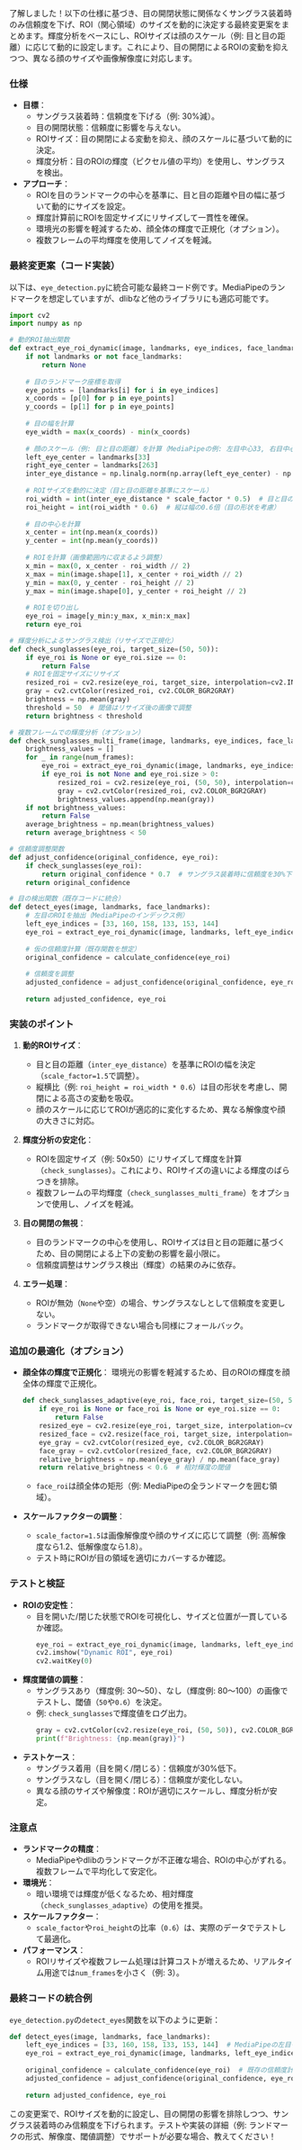 了解しました！以下の仕様に基づき、目の開閉状態に関係なくサングラス装着時のみ信頼度を下げ、ROI（関心領域）のサイズを動的に決定する最終変更案をまとめます。輝度分析をベースにし、ROIサイズは顔のスケール（例: 目と目の距離）に応じて動的に設定します。これにより、目の開閉によるROIの変動を抑えつつ、異なる顔のサイズや画像解像度に対応します。

### 仕様
- **目標**：
  - サングラス装着時：信頼度を下げる（例: 30%減）。
  - 目の開閉状態：信頼度に影響を与えない。
  - ROIサイズ：目の開閉による変動を抑え、顔のスケールに基づいて動的に決定。
  - 輝度分析：目のROIの輝度（ピクセル値の平均）を使用し、サングラスを検出。
- **アプローチ**：
  - ROIを目のランドマークの中心を基準に、目と目の距離や目の幅に基づいて動的にサイズを設定。
  - 輝度計算前にROIを固定サイズにリサイズして一貫性を確保。
  - 環境光の影響を軽減するため、顔全体の輝度で正規化（オプション）。
  - 複数フレームの平均輝度を使用してノイズを軽減。

### 最終変更案（コード実装）

以下は、`eye_detection.py`に統合可能な最終コード例です。MediaPipeのランドマークを想定していますが、dlibなど他のライブラリにも適応可能です。

```python
import cv2
import numpy as np

# 動的ROI抽出関数
def extract_eye_roi_dynamic(image, landmarks, eye_indices, face_landmarks, scale_factor=1.5):
    if not landmarks or not face_landmarks:
        return None
    
    # 目のランドマーク座標を取得
    eye_points = [landmarks[i] for i in eye_indices]
    x_coords = [p[0] for p in eye_points]
    y_coords = [p[1] for p in eye_points]
    
    # 目の幅を計算
    eye_width = max(x_coords) - min(x_coords)
    
    # 顔のスケール（例: 目と目の距離）を計算（MediaPipeの例: 左目中心33, 右目中心263）
    left_eye_center = landmarks[33]
    right_eye_center = landmarks[263]
    inter_eye_distance = np.linalg.norm(np.array(left_eye_center) - np.array(right_eye_center))
    
    # ROIサイズを動的に決定（目と目の距離を基準にスケール）
    roi_width = int(inter_eye_distance * scale_factor * 0.5)  # 目と目の距離の半分程度
    roi_height = int(roi_width * 0.6)  # 縦は幅の0.6倍（目の形状を考慮）
    
    # 目の中心を計算
    x_center = int(np.mean(x_coords))
    y_center = int(np.mean(y_coords))
    
    # ROIを計算（画像範囲内に収まるよう調整）
    x_min = max(0, x_center - roi_width // 2)
    x_max = min(image.shape[1], x_center + roi_width // 2)
    y_min = max(0, y_center - roi_height // 2)
    y_max = min(image.shape[0], y_center + roi_height // 2)
    
    # ROIを切り出し
    eye_roi = image[y_min:y_max, x_min:x_max]
    return eye_roi

# 輝度分析によるサングラス検出（リサイズで正規化）
def check_sunglasses(eye_roi, target_size=(50, 50)):
    if eye_roi is None or eye_roi.size == 0:
        return False
    # ROIを固定サイズにリサイズ
    resized_roi = cv2.resize(eye_roi, target_size, interpolation=cv2.INTER_AREA)
    gray = cv2.cvtColor(resized_roi, cv2.COLOR_BGR2GRAY)
    brightness = np.mean(gray)
    threshold = 50  # 閾値はリサイズ後の画像で調整
    return brightness < threshold

# 複数フレームでの輝度分析（オプション）
def check_sunglasses_multi_frame(image, landmarks, eye_indices, face_landmarks, num_frames=5):
    brightness_values = []
    for _ in range(num_frames):
        eye_roi = extract_eye_roi_dynamic(image, landmarks, eye_indices, face_landmarks)
        if eye_roi is not None and eye_roi.size > 0:
            resized_roi = cv2.resize(eye_roi, (50, 50), interpolation=cv2.INTER_AREA)
            gray = cv2.cvtColor(resized_roi, cv2.COLOR_BGR2GRAY)
            brightness_values.append(np.mean(gray))
    if not brightness_values:
        return False
    average_brightness = np.mean(brightness_values)
    return average_brightness < 50

# 信頼度調整関数
def adjust_confidence(original_confidence, eye_roi):
    if check_sunglasses(eye_roi):
        return original_confidence * 0.7  # サングラス装着時に信頼度を30%下げる
    return original_confidence

# 目の検出関数（既存コードに統合）
def detect_eyes(image, landmarks, face_landmarks):
    # 左目のROIを抽出（MediaPipeのインデックス例）
    left_eye_indices = [33, 160, 158, 133, 153, 144]
    eye_roi = extract_eye_roi_dynamic(image, landmarks, left_eye_indices, face_landmarks)
    
    # 仮の信頼度計算（既存関数を想定）
    original_confidence = calculate_confidence(eye_roi)
    
    # 信頼度を調整
    adjusted_confidence = adjust_confidence(original_confidence, eye_roi)
    
    return adjusted_confidence, eye_roi
```

### 実装のポイント
1. **動的ROIサイズ**：
   - 目と目の距離（`inter_eye_distance`）を基準にROIの幅を決定（`scale_factor=1.5`で調整）。
   - 縦横比（例: `roi_height = roi_width * 0.6`）は目の形状を考慮し、開閉による高さの変動を吸収。
   - 顔のスケールに応じてROIが適応的に変化するため、異なる解像度や顔の大きさに対応。

2. **輝度分析の安定化**：
   - ROIを固定サイズ（例: 50x50）にリサイズして輝度を計算（`check_sunglasses`）。これにより、ROIサイズの違いによる輝度のばらつきを排除。
   - 複数フレームの平均輝度（`check_sunglasses_multi_frame`）をオプションで使用し、ノイズを軽減。

3. **目の開閉の無視**：
   - 目のランドマークの中心を使用し、ROIサイズは目と目の距離に基づくため、目の開閉による上下の変動の影響を最小限に。
   - 信頼度調整はサングラス検出（輝度）の結果のみに依存。

4. **エラー処理**：
   - ROIが無効（`None`や空）の場合、サングラスなしとして信頼度を変更しない。
   - ランドマークが取得できない場合も同様にフォールバック。

### 追加の最適化（オプション）
- **顔全体の輝度で正規化**：
  環境光の影響を軽減するため、目のROIの輝度を顔全体の輝度で正規化。
  ```python
  def check_sunglasses_adaptive(eye_roi, face_roi, target_size=(50, 50)):
      if eye_roi is None or face_roi is None or eye_roi.size == 0:
          return False
      resized_eye = cv2.resize(eye_roi, target_size, interpolation=cv2.INTER_AREA)
      resized_face = cv2.resize(face_roi, target_size, interpolation=cv2.INTER_AREA)
      eye_gray = cv2.cvtColor(resized_eye, cv2.COLOR_BGR2GRAY)
      face_gray = cv2.cvtColor(resized_face, cv2.COLOR_BGR2GRAY)
      relative_brightness = np.mean(eye_gray) / np.mean(face_gray)
      return relative_brightness < 0.6  # 相対輝度の閾値
  ```
  - `face_roi`は顔全体の矩形（例: MediaPipeの全ランドマークを囲む領域）。

- **スケールファクターの調整**：
  - `scale_factor=1.5`は画像解像度や顔のサイズに応じて調整（例: 高解像度なら1.2、低解像度なら1.8）。
  - テスト時にROIが目の領域を適切にカバーするか確認。

### テストと検証
- **ROIの安定性**：
  - 目を開いた/閉じた状態でROIを可視化し、サイズと位置が一貫しているか確認。
    ```python
    eye_roi = extract_eye_roi_dynamic(image, landmarks, left_eye_indices, face_landmarks)
    cv2.imshow("Dynamic ROI", eye_roi)
    cv2.waitKey(0)
    ```
- **輝度閾値の調整**：
  - サングラスあり（輝度例: 30～50）、なし（輝度例: 80～100）の画像でテストし、閾値（`50`や`0.6`）を決定。
  - 例: `check_sunglasses`で輝度値をログ出力。
    ```python
    gray = cv2.cvtColor(cv2.resize(eye_roi, (50, 50)), cv2.COLOR_BGR2GRAY)
    print(f"Brightness: {np.mean(gray)}")
    ```
- **テストケース**：
  - サングラス着用（目を開く/閉じる）：信頼度が30%低下。
  - サングラスなし（目を開く/閉じる）：信頼度が変化しない。
  - 異なる顔のサイズや解像度：ROIが適切にスケールし、輝度分析が安定。

### 注意点
- **ランドマークの精度**：
  - MediaPipeやdlibのランドマークが不正確な場合、ROIの中心がずれる。複数フレームで平均化して安定化。
- **環境光**：
  - 暗い環境では輝度が低くなるため、相対輝度（`check_sunglasses_adaptive`）の使用を推奨。
- **スケールファクター**：
  - `scale_factor`や`roi_height`の比率（`0.6`）は、実際のデータでテストして最適化。
- **パフォーマンス**：
  - ROIリサイズや複数フレーム処理は計算コストが増えるため、リアルタイム用途では`num_frames`を小さく（例: 3）。

### 最終コードの統合例
`eye_detection.py`の`detect_eyes`関数を以下のように更新：

```python
def detect_eyes(image, landmarks, face_landmarks):
    left_eye_indices = [33, 160, 158, 133, 153, 144]  # MediaPipeの左目インデックス
    eye_roi = extract_eye_roi_dynamic(image, landmarks, left_eye_indices, face_landmarks)
    
    original_confidence = calculate_confidence(eye_roi)  # 既存の信頼度計算
    adjusted_confidence = adjust_confidence(original_confidence, eye_roi)
    
    return adjusted_confidence, eye_roi
```

この変更案で、ROIサイズを動的に設定し、目の開閉の影響を排除しつつ、サングラス装着時のみ信頼度を下げられます。テストや実装の詳細（例: ランドマークの形式、解像度、閾値調整）でサポートが必要な場合、教えてください！